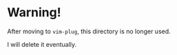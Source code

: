 # Warning!
After moving to `vim-plug`, this directory is no longer used.

I will delete it eventually.
